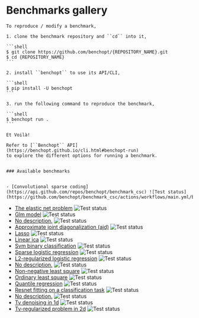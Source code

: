 # Benchmarks gallery

    To reproduce / modify a benchmark,
    
    1. clone the benchmark repository and ``cd`` into it,

    ```shell
    $ git clone https://github.com/benchopt/{REPOSITORY_NAME}.git
    $ cd {REPOSITORY_NAME}
    ```

    2. install ``benchopt`` to use its API/CLI,

    ```shell
    $ pip install -U benchopt
    ```
    
    3. run the following command to reproduce the benchmark,

    ```shell
    $ benchopt run .
    ```

    Et Voilà! 
    
    Refer to [``Benchopt`` API](https://benchopt.github.io/cli.html#benchopt-run)
    to explore the different options for running a benchmark.


    ### Available benchmarks


    - [Convolutional sparse coding](https://api.github.com/repos/benchopt/benchmark_csc) ![Test status](https://github.com/benchopt/benchmark_csc/actions/workflows/main.yml/badge.svg)
- [The elastic net problem](https://api.github.com/repos/benchopt/benchmark_elastic_net) ![Test status](https://github.com/benchopt/benchmark_elastic_net/actions/workflows/main.yml/badge.svg)
- [Glm model](https://api.github.com/repos/benchopt/benchmark_glm) ![Test status](https://github.com/benchopt/benchmark_glm/actions/workflows/main.yml/badge.svg)
- [No description.](https://api.github.com/repos/benchopt/benchmark_huber_l2) ![Test status](https://github.com/benchopt/benchmark_huber_l2/actions/workflows/main.yml/badge.svg)
- [Approximate joint diagonalization (ajd)](https://api.github.com/repos/benchopt/benchmark_jointdiag) ![Test status](https://github.com/benchopt/benchmark_jointdiag/actions/workflows/main.yml/badge.svg)
- [Lasso](https://api.github.com/repos/benchopt/benchmark_lasso) ![Test status](https://github.com/benchopt/benchmark_lasso/actions/workflows/main.yml/badge.svg)
- [Linear ica](https://api.github.com/repos/benchopt/benchmark_linear_ica) ![Test status](https://github.com/benchopt/benchmark_linear_ica/actions/workflows/main.yml/badge.svg)
- [Svm  binary classification](https://api.github.com/repos/benchopt/benchmark_linear_svm_binary_classif_no_intercept) ![Test status](https://github.com/benchopt/benchmark_linear_svm_binary_classif_no_intercept/actions/workflows/main.yml/badge.svg)
- [Sparse logistic regression](https://api.github.com/repos/benchopt/benchmark_logreg_l1) ![Test status](https://github.com/benchopt/benchmark_logreg_l1/actions/workflows/main.yml/badge.svg)
- [L2-regularized logistic regression](https://api.github.com/repos/benchopt/benchmark_logreg_l2) ![Test status](https://github.com/benchopt/benchmark_logreg_l2/actions/workflows/main.yml/badge.svg)
- [No description.](https://api.github.com/repos/benchopt/benchmark_mcp) ![Test status](https://github.com/benchopt/benchmark_mcp/actions/workflows/main.yml/badge.svg)
- [Non-negative least square](https://api.github.com/repos/benchopt/benchmark_nnls) ![Test status](https://github.com/benchopt/benchmark_nnls/actions/workflows/main.yml/badge.svg)
- [Ordinary least square](https://api.github.com/repos/benchopt/benchmark_ols) ![Test status](https://github.com/benchopt/benchmark_ols/actions/workflows/main.yml/badge.svg)
- [Quantile regression](https://api.github.com/repos/benchopt/benchmark_quantile_regression) ![Test status](https://github.com/benchopt/benchmark_quantile_regression/actions/workflows/main.yml/badge.svg)
- [Resnet fitting on a classification task](https://api.github.com/repos/benchopt/benchmark_resnet_classif) ![Test status](https://github.com/benchopt/benchmark_resnet_classif/actions/workflows/main.yml/badge.svg)
- [No description.](https://api.github.com/repos/benchopt/benchmark_ridge) ![Test status](https://github.com/benchopt/benchmark_ridge/actions/workflows/main.yml/badge.svg)
- [Tv denoising in 1d](https://api.github.com/repos/benchopt/benchmark_tv_1d) ![Test status](https://github.com/benchopt/benchmark_tv_1d/actions/workflows/main.yml/badge.svg)
- [Tv-regularized problem in 2d](https://api.github.com/repos/benchopt/benchmark_tv_2d) ![Test status](https://github.com/benchopt/benchmark_tv_2d/actions/workflows/main.yml/badge.svg)
